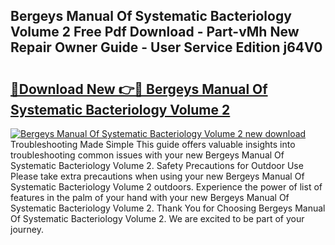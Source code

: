## Bergeys Manual Of Systematic Bacteriology Volume 2 Free Pdf Download - Part-vMh New Repair Owner Guide - User Service Edition j64V0

# <h2><a href="http://bc34635.oget.top/?id=Bergeys+Manual+Of+Systematic+Bacteriology+Volume+2">🔗Download New 👉🔴 Bergeys Manual Of Systematic Bacteriology Volume 2</a></h2>

[![Bergeys Manual Of Systematic Bacteriology Volume 2 new download](https://i.imgur.com/5g1atiW.png)](http://bc34635.oget.top/?id=Bergeys+Manual+Of+Systematic+Bacteriology+Volume+2)
Troubleshooting Made Simple This guide offers valuable insights into troubleshooting common issues with your new Bergeys Manual Of Systematic Bacteriology Volume 2. Safety Precautions for Outdoor Use Please take extra precautions when using your new Bergeys Manual Of Systematic Bacteriology Volume 2 outdoors. Experience the power of list of features in the palm of your hand with your new Bergeys Manual Of Systematic Bacteriology Volume 2. Thank You for Choosing Bergeys Manual Of Systematic Bacteriology Volume 2. We are excited to be part of your journey.
